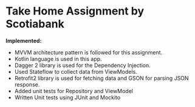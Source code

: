 # Take Home Assignment by Scotiabank

**Implemented:**
* MVVM architecture pattern is followed for this assignment.
* Kotlin language is used in this app.
* Dagger 2 library is used for the Dependency Injection.
* Used Stateflow to collect data from ViewModels.
* Retrofit2 library is used for fetching data and GSON for parsing JSON response.
* Added unit tests for Repository and ViewModel
* Written Unit tests using JUnit and Mockito
  
  
